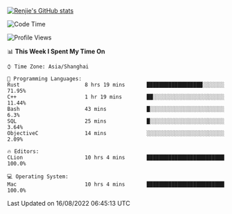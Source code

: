 [![Renjie's GitHub stats](https://github-readme-stats.vercel.app/api?username=liurenjie1024&show_icons=true&theme=chartreuse-dark)](https://github.com/anuraghazra/github-readme-stats)

<!--START_SECTION:waka-->
![Code Time](http://img.shields.io/badge/Code%20Time-117%20hrs%2044%20mins-blue)

![Profile Views](http://img.shields.io/badge/Profile%20Views-13-blue)

📊 **This Week I Spent My Time On** 

```text
⌚︎ Time Zone: Asia/Shanghai

💬 Programming Languages: 
Rust                     8 hrs 19 mins       ██████████████████░░░░░░░   71.95% 
C++                      1 hr 19 mins        ██░░░░░░░░░░░░░░░░░░░░░░░   11.44% 
Bash                     43 mins             █░░░░░░░░░░░░░░░░░░░░░░░░   6.3% 
SQL                      25 mins             █░░░░░░░░░░░░░░░░░░░░░░░░   3.64% 
ObjectiveC               14 mins             ░░░░░░░░░░░░░░░░░░░░░░░░░   2.09%

🔥 Editors: 
CLion                    10 hrs 4 mins       █████████████████████████   100.0%

💻 Operating System: 
Mac                      10 hrs 4 mins       █████████████████████████   100.0%

```


 Last Updated on 16/08/2022 06:45:13 UTC
<!--END_SECTION:waka-->

